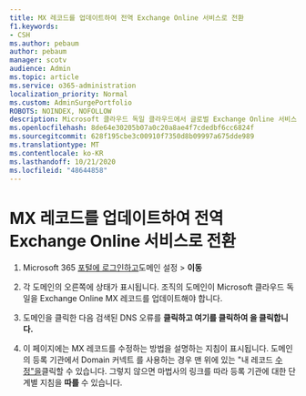 ```yaml
---
title: MX 레코드를 업데이트하여 전역 Exchange Online 서비스로 전환
f1.keywords:
- CSH
ms.author: pebaum
author: pebaum
manager: scotv
audience: Admin
ms.topic: article
ms.service: o365-administration
localization_priority: Normal
ms.custom: AdminSurgePortfolio
ROBOTS: NOINDEX, NOFOLLOW
description: Microsoft 클라우드 독일 클라우드에서 글로벌 Exchange Online 서비스로 전환하는 Exchange Online 방법 학습
ms.openlocfilehash: 8de64e30205b07a0c20a8ae4f7cdedbf6cc6824f
ms.sourcegitcommit: 628f195cbe3c00910f7350d8b09997a675dde989
ms.translationtype: MT
ms.contentlocale: ko-KR
ms.lasthandoff: 10/21/2020
ms.locfileid: "48644858"
---
```

# <a name="update-your-mx-records-to-transition-to-the-global-exchange-online-service"></a>MX 레코드를 업데이트하여 전역 Exchange Online 서비스로 전환

1. Microsoft 365 [포털에 로그인하고](https://admin.microsoft.com)도메인 설정   >  **이동**

2. 각 도메인의 오른쪽에 상태가 표시됩니다. 조직의 도메인이 Microsoft 클라우드 독일을 Exchange Online MX 레코드를 업데이트해야 합니다.

3. 도메인을 클릭한 다음 검색된 DNS 오류를 **클릭하고 여기를 클릭하여 을 클릭합니다.**

4. 이 페이지에는 MX 레코드를 수정하는 방법을 설명하는 지침이 표시됩니다. 도메인의 등록 기관에서 Domain 커넥트 를 사용하는 경우 맨 위에 있는 "내 레코드 [수정"을](../setup/add-domain.md#registrars-with-domain-connect)클릭할 수 있습니다. 그렇지 않으면 마법사의 링크를 따라 등록 기관에 대한 단계별 지침을 **따를** 수 있습니다.